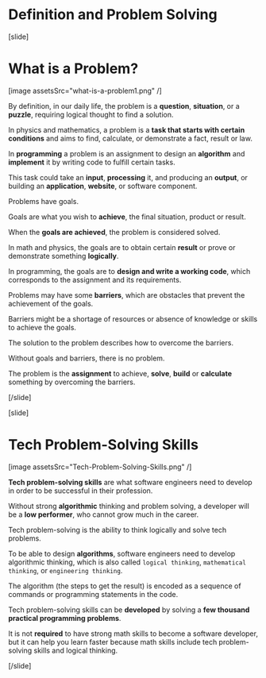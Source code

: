# Definition and Problem Solving

[slide]
# What is a Problem?

[image assetsSrc="what-is-a-problem1.png" /]

By definition, in our daily life, the problem is a **question**, **situation**, or a **puzzle**, requiring logical thought to find a solution.

In physics and mathematics, a problem is a **task that starts with certain conditions** and aims to find, calculate, or demonstrate a fact, result or law.

In **programming** a problem is an assignment to design an **algorithm** and **implement** it by writing code to fulfill certain tasks.

This task could take an **input**, **processing** it, and producing an **output**, or building an **application**, **website**, or software component.

Problems have goals.

Goals are what you wish to **achieve**, the final situation, product or result.

When the **goals are achieved**, the problem is considered solved.

In math and physics, the goals are to obtain certain **result** or prove or demonstrate something **logically**.

In programming, the goals are to **design and write a working code**, which corresponds to the assignment and its requirements.

Problems may have some **barriers**, which are obstacles that prevent the achievement of the goals.

Barriers might be a shortage of resources or absence of knowledge or skills to achieve the goals.

The solution to the problem describes how to overcome the barriers.

Without goals and barriers, there is no problem.

The problem is the **assignment** to achieve, **solve**, **build** or **calculate** something by overcoming the barriers.

[/slide]

[slide]
# Tech Problem-Solving Skills

[image assetsSrc="Tech-Problem-Solving-Skills.png" /]

**Tech problem-solving skills** are what software engineers need to develop in order to be successful in their profession.

Without strong **algorithmic** thinking and problem solving, a developer will be a **low performer**, who cannot grow much in the career.

Tech problem-solving is the ability to think logically and solve tech problems.

To be able to design **algorithms**, software engineers need to develop algorithmic thinking, which is also called `logical thinking`, `mathematical thinking`, or `engineering thinking`.

The algorithm (the steps to get the result) is encoded as a sequence of commands or programming statements in the code.

Tech problem-solving skills can be **developed** by solving a **few thousand practical programming problems**.

It is not **required** to have strong math skills to become a software developer, but it can help you learn faster because math skills include tech problem-solving skills and logical thinking.

[/slide]